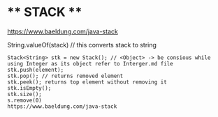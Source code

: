 # ** STACK **

https://www.baeldung.com/java-stack

String.valueOf(stack) // this converts stack to string

``` 
Stack<String> stk = new Stack(); // <Object> -> be consious while using Integer as its object refer to Interger.md file
stk.push(element);
stk.pop(); // returns removed element
stk.peek(); returns top element without removing it
stk.isEmpty();
stk.size();
s.remove(0)
https://www.baeldung.com/java-stack
```
